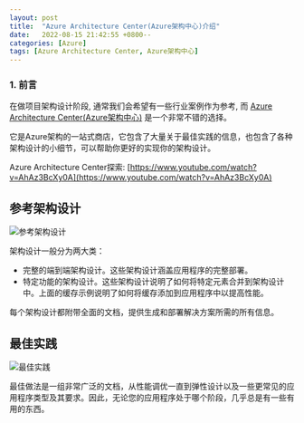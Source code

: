 ```yaml
---
layout: post
title:  "Azure Architecture Center(Azure架构中心)介绍"
date:   2022-08-15 21:42:55 +0800--
categories: [Azure]
tags: [Azure Architecture Center, Azure架构中心]  
---
```


### 1. 前言

在做项目架构设计阶段, 通常我们会希望有一些行业案例作为参考, 而 [Azure Architecture Center(Azure架构中心)](https://docs.microsoft.com/en-us/azure/architecture/) 是一个非常不错的选择。

它是Azure架构的一站式商店，它包含了大量关于最佳实践的信息，也包含了各种架构设计的小细节，可以帮助你更好的实现你的架构设计。

Azure Architecture Center探索: [https://www.youtube.com/watch?v=AhAz3BcXy0A](https://www.youtube.com/watch?v=AhAz3BcXy0A)

## 参考架构设计

![参考架构设计](https://ssw.com.au/rules/static/525e17764c2805c16b144adb8e7ed265/2bef9/referencearchitectures.png)

架构设计一般分为两大类：

* 完整的端到端架构设计。这些架构设计涵盖应用程序的完整部署。
* 特定功能的架构设计。这些架构设计说明了如何将特定元素合并到架构设计中。上面的缓存示例说明了如何将缓存添加到应用程序中以提高性能。

每个架构设计都附带全面的文档，提供生成和部署解决方案所需的所有信息。

## 最佳实践

![最佳实践](https://ssw.com.au/rules/static/2c9b3ee2b45e53b9418855048950e9de/2bef9/bestpractices.png)

最佳做法是一组非常广泛的文档，从性能调优一直到弹性设计以及一些更常见的应用程序类型及其要求。因此，无论您的应用程序处于哪个阶段，几乎总是有一些有用的东西。
